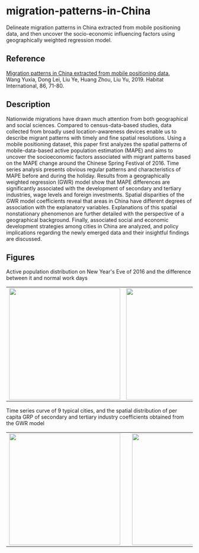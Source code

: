 # migration-patterns-in-China
Delineate migration patterns in China extracted from mobile positioning data, and then uncover the socio-economic influencing factors using geographically weighted regression model.

## Reference 
[Migration patterns in China extracted from mobile positioning data.](https://doi.org/10.1016/j.habitatint.2019.03.002) <br>
Wang Yuxia, Dong Lei, Liu Ye, Huang Zhou, Liu Yu, 2019. Habitat International, 86, 71-80. 

## Description
Nationwide migrations have drawn much attention from both geographical and social sciences. Compared to
census-data-based studies, data collected from broadly used location-awareness devices enable us to describe
migrant patterns with timely and fine spatial resolutions. Using a mobile positioning dataset, this paper first
analyzes the spatial patterns of mobile-data-based active population estimation (MAPE) and aims to uncover the
socioeconomic factors associated with migrant patterns based on the MAPE change around the Chinese Spring
Festival of 2016. Time series analysis presents obvious regular patterns and characteristics of MAPE before and
during the holiday. Results from a geographically weighted regression (GWR) model show that MAPE differences
are significantly associated with the development of secondary and tertiary industries, wage levels and foreign
investments. Spatial disparities of the GWR model coefficients reveal that areas in China have different degrees
of association with the explanatory variables. Explanations of this spatial nonstationary phenomenon are further
detailed with the perspective of a geographical background. Finally, associated social and economic development
strategies among cities in China are analyzed, and policy implications regarding the newly emerged data
and their insightful findings are discussed.

## Figures
Active population distribution on New Year's Eve of 2016 and the difference between it and normal work days
<table><tr>
<td><img src= "/figures/spring_festival.tif" width=300 ></td>
<td><img src= "/results/difference_density.jpg" width=300 ></td>
</tr></table>

Time series curve of 9 typical cities, and the spatial distribution of per capita GRP of secondary and tertiary industry coefficients obtained from the GWR model

<table><tr>
<td><img src= "/results/time_series.jpg" width="300" > <td>
<td><img src= "/results/GWR-GRPST.jpg" width="300" > <td>
